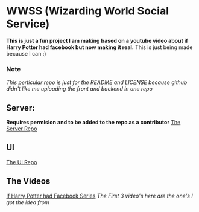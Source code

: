 # WWSS (Wizarding World Social Service)

**This is just a fun project I am making based on a youtube video about if Harry Potter had facebook but now making it real.**
This is just being made because I can :)

### Note
*This perticular repo is just for the README and LICENSE because github didn't like me uploading the front and backend in one repo*

## Server: 
**Requires permision and to be added to the repo as a contributor**
[The Server Repo](https://github.com/snehinsen/WWSS-Server/)
## UI
[The UI Repo](https://github.com/snehinsen/WWSS-UI/)
## The Videos
[If Harry Potter had Facebook Series](https://www.youtube.com/playlist?list=PLH1pGK7r39hxBmpIu2LTiaLGPD7GogmTQ)
*The First 3 video's here are the one's I got the idea from*

